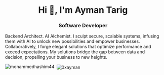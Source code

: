 <h1 align="center">Hi 👋, I'm Ayman Tarig</h1>
<h3 align="center">Software Developer</h3>

<p>
Backend Architect. AI Alchemist. I sculpt secure,
scalable systems, infusing them with AI to
unlock new possibilities and empower
businesses. Collaboratively, I forge elegant
solutions that optimize performance and
exceed expectations. My solutions bridge the
gap between data and decision, propelling your
business to new heights.
</p>

<p><img align="left" src="https://github-readme-stats.vercel.app/api/top-langs?username=0xayman&show_icons=true&locale=en&layout=compact" alt="mohammedhashim44" /></p>

<p>&nbsp;<img align="center" src="https://github-readme-stats.vercel.app/api?username=0xayman&show_icons=true&locale=en" alt="0xayman" /></p>
